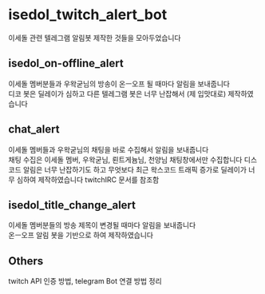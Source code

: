 # isedol_twitch_alert_bot
이세돌 관련 텔레그램 알림봇 제작한 것들을 모아두었습니다  

## isedol_on-offline_alert
이세돌 멤버분들과 우왁굳님의 방송이 온ㅡ오프 될 때마다 알림을 보내줍니다  
디코 봇은 딜레이가 심하고 다른 텔레그램 봇은 너무 난잡해서 (제 입맛대로) 제작하였습니다  

## chat_alert
이세돌 멤버들과 우왁굳님의 채팅을 바로 수집해서 알림을 보내줍니다  
채팅 수집은 이세돌 멤버, 우왁굳님, 뢴트게늄님, 천양님 채팅창에서만 수집합니다
디스코드 알림은 너무 난잡하기도 하고 무엇보다 최근 왁스코드 트래픽 증가로 딜레이가 너무 심하여 제작하였습니다
twitchIRC 문서를 참조함  

## isedol_title_change_alert
이세돌 멤버분들의 방송 제목이 변경될 때마다 알림을 보내줍니다  
온ㅡ오프 알림 봇을 기반으로 하여 제작하였습니다  

## Others
twitch API 인증 방법, telegram Bot 연결 방법 정리  
